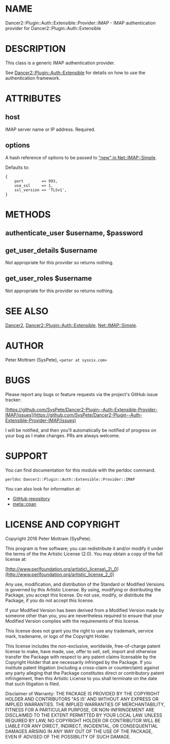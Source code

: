# NAME

Dancer2::Plugin::Auth::Extensible::Provider::IMAP - IMAP authentication provider for Dancer2::Plugin::Auth::Extensible

# DESCRIPTION

This class is a generic IMAP authentication provider.

See [Dancer2::Plugin::Auth::Extensible](https://metacpan.org/pod/Dancer2::Plugin::Auth::Extensible) for details on how to use the
authentication framework.

# ATTRIBUTES

## host

IMAP server name or IP address. Required.

## options

A hash reference of options to be passed to ["new" in Net::IMAP::Simple](https://metacpan.org/pod/Net::IMAP::Simple#new).

Defaults to:

    {
        port        => 993,
        use_ssl     => 1,
        ssl_version => 'TLSv1',
    }

# METHODS

## authenticate\_user $username, $password

## get\_user\_details $username

Not appropriate for this provider so returns nothing.

## get\_user\_roles $username

Not appropriate for this provider so returns nothing.

# SEE ALSO

[Dancer2](https://metacpan.org/pod/Dancer2), [Dancer2::Plugin::Auth::Extensible](https://metacpan.org/pod/Dancer2::Plugin::Auth::Extensible), [Net::IMAP::Simple](https://metacpan.org/pod/Net::IMAP::Simple).

# AUTHOR

Peter Mottram (SysPete), `<peter at sysnix.com>`

# BUGS

Please report any bugs or feature requests via the project's GitHub
issue tracker:

[https://github.com/SysPete/Dancer2-Plugin--Auth-Extensible-Provider-IMAP/issues](https://github.com/SysPete/Dancer2-Plugin--Auth-Extensible-Provider-IMAP/issues)

I will be notified, and then you'll automatically be notified of
progress on your bug as I make changes. PRs are always welcome.

# SUPPORT

You can find documentation for this module with the perldoc command.

    perldoc Dancer2::Plugin::Auth::Extensible::Provider::IMAP

You can also look for information at:

- [GitHub repository](https://github.com/PerlDancer/Dancer2-Plugin-Auth-Extensible-Provider-IMAP)
- [meta::cpan](https://metacpan.org/pod/Dancer2::Plugin::Auth::Extensible::Provider::IMAP)

# LICENSE AND COPYRIGHT

Copyright 2016 Peter Mottram (SysPete).

This program is free software; you can redistribute it and/or modify it
under the terms of the the Artistic License (2.0). You may obtain a
copy of the full license at:

[http://www.perlfoundation.org/artistic\_license\_2\_0](http://www.perlfoundation.org/artistic_license_2_0)

Any use, modification, and distribution of the Standard or Modified
Versions is governed by this Artistic License. By using, modifying or
distributing the Package, you accept this license. Do not use, modify,
or distribute the Package, if you do not accept this license.

If your Modified Version has been derived from a Modified Version made
by someone other than you, you are nevertheless required to ensure that
your Modified Version complies with the requirements of this license.

This license does not grant you the right to use any trademark, service
mark, tradename, or logo of the Copyright Holder.

This license includes the non-exclusive, worldwide, free-of-charge
patent license to make, have made, use, offer to sell, sell, import and
otherwise transfer the Package with respect to any patent claims
licensable by the Copyright Holder that are necessarily infringed by the
Package. If you institute patent litigation (including a cross-claim or
counterclaim) against any party alleging that the Package constitutes
direct or contributory patent infringement, then this Artistic License
to you shall terminate on the date that such litigation is filed.

Disclaimer of Warranty: THE PACKAGE IS PROVIDED BY THE COPYRIGHT HOLDER
AND CONTRIBUTORS "AS IS' AND WITHOUT ANY EXPRESS OR IMPLIED WARRANTIES.
THE IMPLIED WARRANTIES OF MERCHANTABILITY, FITNESS FOR A PARTICULAR
PURPOSE, OR NON-INFRINGEMENT ARE DISCLAIMED TO THE EXTENT PERMITTED BY
YOUR LOCAL LAW. UNLESS REQUIRED BY LAW, NO COPYRIGHT HOLDER OR
CONTRIBUTOR WILL BE LIABLE FOR ANY DIRECT, INDIRECT, INCIDENTAL, OR
CONSEQUENTIAL DAMAGES ARISING IN ANY WAY OUT OF THE USE OF THE PACKAGE,
EVEN IF ADVISED OF THE POSSIBILITY OF SUCH DAMAGE.
